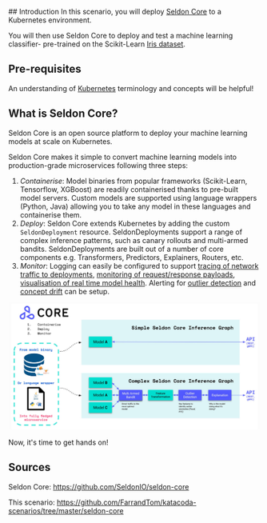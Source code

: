 ## Introduction
In this scenario, you will deploy [Seldon Core](https://docs.seldon.io/projects/seldon-core/en/v1.1.0/) to a Kubernetes environment. 

You will then use Seldon Core to deploy and test a machine learning classifier- pre-trained on the Scikit-Learn [Iris dataset](https://scikit-learn.org/stable/auto_examples/datasets/plot_iris_dataset.html).

## Pre-requisites
An understanding of [Kubernetes](https://kubernetes.io/) terminology and concepts will be helpful! 

## What is Seldon Core?

Seldon Core is an open source platform to deploy your machine learning models at scale on Kubernetes. 

Seldon Core makes it simple to convert machine learning models into production-grade microservices following three steps:
1. *Containerise*: Model binaries from popular frameworks (Scikit-Learn, Tensorflow, XGBoost) are readily containerised thanks to pre-built model servers. 
Custom models are supported using language wrappers (Python, Java) allowing you to take any model in these languages and containerise them. 
2. *Deploy*: Seldon Core extends Kubernetes by adding the custom `SeldonDeployment` resource. SeldonDeployments support a range of complex inference patterns, such as canary rollouts and multi-armed bandits. SeldonDeployments are built out of a number of core components e.g. Transformers, Predictors, Explainers, Routers, etc.
3. *Monitor*: Logging can easily be configured to support [tracing of network traffic to deployments](https://docs.seldon.io/projects/seldon-core/en/latest/graph/distributed-tracing.html), [monitoring of request/response payloads](https://docs.seldon.io/projects/seldon-core/en/latest/analytics/logging.html), [visualisation of real time model health](https://docs.seldon.io/projects/seldon-core/en/latest/analytics/analytics.html). Alerting for [outlier detection](https://docs.seldon.io/projects/seldon-core/en/latest/analytics/outlier_detection.html) and [concept drift](https://docs.seldon.io/projects/seldon-core/en/latest/analytics/drift_detection.html) can be setup. 

![](seldon-core/assets/seldon_core_overview.png)

Now, it's time to get hands on!

## Sources 
Seldon Core: https://github.com/SeldonIO/seldon-core

This scenario: https://github.com/FarrandTom/katacoda-scenarios/tree/master/seldon-core
